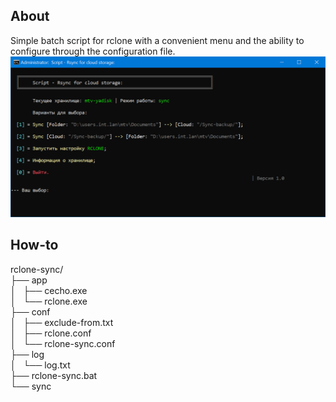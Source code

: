 ## About
Simple batch script for rclone with a convenient menu and the ability to configure through the configuration file. 
![screenshot](https://github.com/Unix-MTv/rclone-sync/blob/master/rclone-sync.png)
## How-to
rclone-sync/<br />
├── app<br />
│   ├── cecho.exe<br />
│   └── rclone.exe<br />
├── conf<br />
│   ├── exclude-from.txt<br />
│   ├── rclone.conf<br />
│   └── rclone-sync.conf<br />
├── log<br />
│   └── log.txt<br />
├── rclone-sync.bat<br />
└── sync<br />
